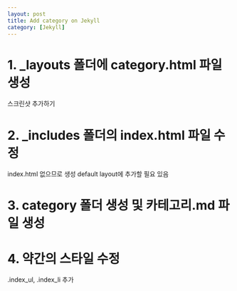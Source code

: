 ```yaml
---
layout: post
title: Add category on Jekyll
category: [Jekyll]
---
```


# 1. _layouts 폴더에 category.html 파일 생성

스크린샷 추가하기

# 2. _includes 폴더의 index.html 파일 수정

index.html 없으므로 생성
default layout에 추가할 필요 있음

# 3. category 폴더 생성 및 카테고리.md 파일 생성


# 4. 약간의 스타일 수정
.index_ul, .index_li 추가